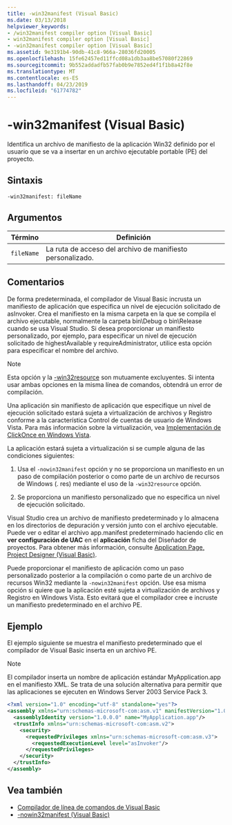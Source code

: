```yaml
---
title: -win32manifest (Visual Basic)
ms.date: 03/13/2018
helpviewer_keywords:
- /win32manifest compiler option [Visual Basic]
- win32manifest compiler option [Visual Basic]
- -win32manifest compiler option [Visual Basic]
ms.assetid: 9e3191b4-90db-41c8-966a-28036fd20005
ms.openlocfilehash: 15fe62457ed11ffcd08a1db3aa8be57080f22869
ms.sourcegitcommit: 9b552addadfb57fab0b9e7852ed4f1f1b8a42f8e
ms.translationtype: MT
ms.contentlocale: es-ES
ms.lasthandoff: 04/23/2019
ms.locfileid: "61774782"
---
```

# <a name="-win32manifest-visual-basic"></a>-win32manifest (Visual Basic)
Identifica un archivo de manifiesto de la aplicación Win32 definido por el usuario que se va a insertar en un archivo ejecutable portable (PE) del proyecto.  
  
## <a name="syntax"></a>Sintaxis  
  
```  
-win32manifest: fileName  
```  
  
## <a name="arguments"></a>Argumentos  
  
|Término|Definición|  
|---|---|  
|`fileName`|La ruta de acceso del archivo de manifiesto personalizado.|  
  
## <a name="remarks"></a>Comentarios  
 De forma predeterminada, el compilador de Visual Basic incrusta un manifiesto de aplicación que especifica un nivel de ejecución solicitado de asInvoker. Crea el manifiesto en la misma carpeta en la que se compila el archivo ejecutable, normalmente la carpeta bin\Debug o bin\Release cuando se usa Visual Studio. Si desea proporcionar un manifiesto personalizado, por ejemplo, para especificar un nivel de ejecución solicitado de highestAvailable y requireAdministrator, utilice esta opción para especificar el nombre del archivo.  
  
> [!NOTE]
>  Esta opción y la [-win32resource](../../../visual-basic/reference/command-line-compiler/win32resource.md) son mutuamente excluyentes. Si intenta usar ambas opciones en la misma línea de comandos, obtendrá un error de compilación.  
  
 Una aplicación sin manifiesto de aplicación que especifique un nivel de ejecución solicitado estará sujeta a virtualización de archivos y Registro conforme a la característica Control de cuentas de usuario de Windows Vista. Para más información sobre la virtualización, vea [Implementación de ClickOnce en Windows Vista](/visualstudio/deployment/clickonce-deployment-on-windows-vista).  
  
 La aplicación estará sujeta a virtualización si se cumple alguna de las condiciones siguientes:  
  
1. Usa el `-nowin32manifest` opción y no se proporciona un manifiesto en un paso de compilación posterior o como parte de un archivo de recursos de Windows (. res) mediante el uso de la `-win32resource` opción.  
  
2. Se proporciona un manifiesto personalizado que no especifica un nivel de ejecución solicitado.  
  
 Visual Studio crea un archivo de manifiesto predeterminado y lo almacena en los directorios de depuración y versión junto con el archivo ejecutable. Puede ver o editar el archivo app.manifest predeterminado haciendo clic en **ver configuración de UAC** en el **aplicación** ficha del Diseñador de proyectos. Para obtener más información, consulte [Application Page, Project Designer (Visual Basic)](/visualstudio/ide/reference/application-page-project-designer-visual-basic).  
  
 Puede proporcionar el manifiesto de aplicación como un paso personalizado posterior a la compilación o como parte de un archivo de recursos Win32 mediante la `-nowin32manifest` opción. Use esa misma opción si quiere que la aplicación esté sujeta a virtualización de archivos y Registro en Windows Vista. Esto evitará que el compilador cree e incruste un manifiesto predeterminado en el archivo PE.  
  
## <a name="example"></a>Ejemplo  
 El ejemplo siguiente se muestra el manifiesto predeterminado que el compilador de Visual Basic inserta en un archivo PE.  
  
> [!NOTE]
>  El compilador inserta un nombre de aplicación estándar MyApplication.app en el manifiesto XML. Se trata de una solución alternativa para permitir que las aplicaciones se ejecuten en Windows Server 2003 Service Pack 3.  
  
```xml  
<?xml version="1.0" encoding="utf-8" standalone="yes"?>  
<assembly xmlns="urn:schemas-microsoft-com:asm.v1" manifestVersion="1.0">  
  <assemblyIdentity version="1.0.0.0" name="MyApplication.app"/>  
  <trustInfo xmlns="urn:schemas-microsoft-com:asm.v2">  
    <security>  
      <requestedPrivileges xmlns="urn:schemas-microsoft-com:asm.v3">  
        <requestedExecutionLevel level="asInvoker"/>  
      </requestedPrivileges>  
    </security>  
  </trustInfo>  
</assembly>  
```  
  
## <a name="see-also"></a>Vea también

- [Compilador de línea de comandos de Visual Basic](../../../visual-basic/reference/command-line-compiler/index.md)
- [-nowin32manifest (Visual Basic)](../../../visual-basic/reference/command-line-compiler/nowin32manifest.md)
